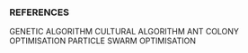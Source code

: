 ### REFERENCES

GENETIC ALGORITHM
CULTURAL ALGORITHM 
ANT COLONY OPTIMISATION
PARTICLE SWARM OPTIMISATION
